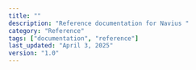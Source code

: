 ```yaml
---
title: ""
description: "Reference documentation for Navius "
category: "Reference"
tags: ["documentation", "reference"]
last_updated: "April 3, 2025"
version: "1.0"
---
```




